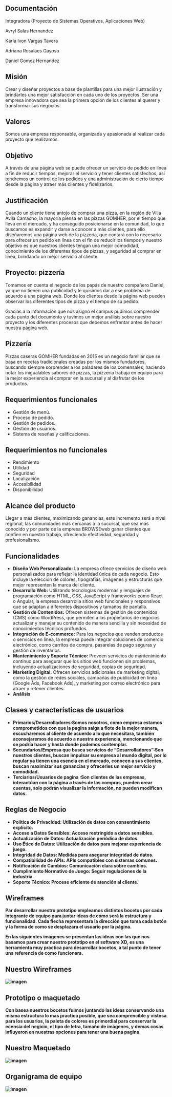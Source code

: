 <h2>Documentación</h2>
            <p>Integradora (Proyecto de Sistemas Operativos, Aplicaciones Web)</p>
            <p>Avryl Salas Hernandez</p><p>Karla Ivon Vargas Tavera</p><p>Adriana Rosalaes Gayoso</p><p>Daniel Gomez Hernandez</p>

<h2>Misión</h2>
            <p>Crear y diseñar proyectos a base de plantillas para una mejor ilustración y brindarles una mejor satisfacción en cada uno de los proyectos. Ser una empresa innovadora que sea la primera opción de los clientes al querer y transformar sus negocios.</p>
            
<h2>Valores</h2>
            <p>Somos una empresa responsable, organizada y apasionada al realizar cada proyecto que realizamos.</p>
            
<h2>Objetivo</h2>
            <p>A través de una página web se puede ofrecer un servicio de pedido en línea a fin de reducir tiempos, mejorar el servicio              y tener clientes satisfechos, así tendremos un control de los pedidos y una administración de cierto tiempo desde la página              y atraer más clientes y fidelizarlos.</p>
     
 <h2>Justificación</h2>
            <p>Cuando un cliente tiene antojo de comprar una pizza, en la región de Villa Ávila Camacho, la mayoría piensa en las pizzas GOMHER, por el tiempo que lleva en el mercado, y ha conseguido posicionarse en la comunidad, lo que buscamos es expandir y darse a conocer a más clientes, para ello diseñaremos una página web de la pizzería, que contará con lo necesario para ofrecer un pedido en línea con el fin de reducir los tiempos y nuestro objetivo es que nuestros clientes tengan una mejor comodidad, conocimiento de los diferentes tipos de pizzas, y seguridad al comprar en línea, brindando un mejor servicio al cliente.</p>
        </section>

 <h2>Proyecto: pizzería</h2>
            <p>Tomamos en cuenta el negocio de los papás de nuestro compañero Daniel, ya que no tienen una publicidad y le quisimos dar a ese problema de acuerdo a una página web. Donde los clientes desde la página web pueden observar los diferentes tipos de pizza y el tiempo de su pedido.</p>
            <p>Gracias a la información que nos asignó el campus pudimos comprender cada punto del documento y tuvimos un mejor análisis sobre nuestro proyecto y los diferentes procesos que debemos enfrentar antes de hacer nuestra página web.</p>


 <h2>Pizzería</h2>
  <p>Pizzas caseras GOMHER fundadas en 2015 es un negocio familiar que se basa en recetas tradicionales creadas por los mismos fundadores, buscando siempre sorprender a los paladares de los comensales, haciendo notar los inigualables sabores de pizzas, la pizzería trabaja en equipo para la mejor experiencia al comprar en la sucursal y al disfrutar de los productos.</p>
        
<h2>Requerimientos funcionales</h2>
            <ul>
                <li>Gestión de menú.</li>
                <li>Proceso de pedido.</li>
                <li>Gestión de pedidos.</li>
                <li>Gestión de usuarios.</li>
                <li>Sistema de reseñas y calificaciones.</li>
            </ul>
           <h2>Requerimientos no funcionales</h2>
            <ul>
                <li>Rendimiento</li>
                <li>Utilidad</li>
                <li>Seguridad</li>
                <li>Localización</li>
                <li>Accesibilidad</li>
                <li>Disponibilidad</li>
            </ul>
             
 <h2>Alcance del producto</h2>
            <p>Llegar a más clientes, maximizando ganancias, este incremento será a nivel regional, las comunidades más cercanas a la sucursal, que sea más conocido y por parte de la empresa BROWSEweb ganar clientes que confíen en nuestro trabajo, ofreciendo efectividad, seguridad y profesionalismo.</p>

 <h2>Funcionalidades</h2>
            <ul>
                <li><strong>Diseño Web Personalizado:</strong> La empresa ofrece servicios de diseño web personalizados para reflejar la identidad única de cada negocio. Esto incluye la elección de colores, tipografías, imágenes y estructuras que mejor representen la marca del cliente.</li>
                <li><strong>Desarrollo Web:</strong> Utilizando tecnologías modernas y lenguajes de programación como HTML, CSS, JavaScript y frameworks como React o Angular, la empresa desarrolla sitios web funcionales y responsivos que se adaptan a diferentes dispositivos y tamaños de pantalla.</li>
                <li><strong>Gestión de Contenidos:</strong> Ofrecen sistemas de gestión de contenidos (CMS) como WordPress, que permiten a los propietarios de negocios actualizar y manejar su contenido de manera sencilla y sin necesidad de conocimientos técnicos profundos.</li>
                <li><strong>Integración de E-commerce:</strong> Para los negocios que venden productos o servicios en línea, la empresa puede integrar soluciones de comercio electrónico, como carritos de compra, pasarelas de pago seguras y gestión de inventarios.</li>
                <li><strong>Mantenimiento y Soporte Técnico:</strong> Proveen servicios de mantenimiento continuo para asegurar que los sitios web funcionen sin problemas, incluyendo actualizaciones de seguridad, copias de seguridad.</li>
                <li><strong>Marketing Digital:</strong> Ofrecen servicios adicionales de marketing digital, como la gestión de redes sociales, campañas de publicidad en línea (Google Ads, Facebook Ads), y marketing por correo electrónico para atraer y retener clientes.</li>
                <li><strong>Análisis
                </ul>
           
<section id="clases-usuarios" class="content-section">
            <h2>Clases y características de usuarios</h2>
            <ul>
                <li><strong>Primarios/Desarrolladores:</strong>Somos nosotros, como empresa estamos comprometidos con que la pagina salga a flote de la mejor manera, escucharemos al cliente de acuerdo a lo que necesitara, también aconsejaremos de acuerdo a nuestra experiencia, mencionando que se podría hacer y hasta donde podemos contemplar.</li>
                <li><strong>Secundarios/Empresa que busca servicios de “Desarrolladores”:</strong>Son nuestros clientes, buscan impulsar su empresa al mundo digital, por lo regular ya tienen una esencia en el mercado, conocen a sus clientes, buscan maximizar sus ganancias y ofrecerles un mejor servicio y comodidad.</li>
                <li><strong>Terciarios/Usuarios de pagina :</strong>Son clientes de las empresas, interactúan con la página a través de las compras, pueden crear cuentas, solo podrán visualizar la información, no pueden modifican datos.</li>
         </section>
         <h2>Reglas de Negocio</h2>
            <ul>
                <li>Política de Privacidad: Utilización de datos con consentimiento explícito.</li>
                <li>Acceso a Datos Sensibles: Acceso restringido a datos sensibles.</li>
                <li>Actualización de Datos: Actualización periódica de datos.</li>
                <li>Uso Ético de Datos: Utilización de datos para mejorar experiencia de juego.</li>
                <li>Integridad de Datos: Medidas para asegurar integridad de datos.</li>
                <li>Compatibilidad de APIs: APIs compatibles con sistemas comunes.</li>
                <li>Notificación de Cambios: Comunicación clara sobre cambios.</li>
                <li>Cumplimiento Normativo de Juego: Seguir regulaciones de la industria.</li>
                <li>Soporte Técnico: Proceso eficiente de atención al cliente.</li>
            </ul>
<section id="wireframes" class="content-section">
            <h2>Wireframes</h2>
            <p>Par desarrollar nuestro prototipo empleamos distintos bocetos por cada integrante de equipo para juntar ideas de cómo será la estructura y funcionalidad. Cada flecha representara la dirección que toma cada botón y la forma de como se desplazara el usuario por la página. </p>
            <p>En las siguientes imágenes se presentan las ideas con las que nos basamos para crear nuestro prototipo en el software XD, es una herramienta muy practica para desarrollar bocetos, a tal punto de tener una referencia de como funcionara.</p>
            <h1>Nuestro Wireframes</h1>
            <img src="https://github.com/KarlaIvon15/Proyecto/blob/main/WhatsApp%20Image%202024-07-13%20at%207.23.15%20PM.jpeg" alt="imagen" class="center">
        </section>

<section id="prototipo-maquetado" class="content-section">
            <h2>Prototipo o maquetado</h2>
            <p>Con basea nuestros bocetos fuimos juntando las ideas conservando una misma estructura lo mas practica posible, que sea comprencible y vistosa para los usuarios, la paleta de colores es primordial para conservar la ecensia del negicio, el tipo de letra, tamaño de imágenes, y demas cosas influyeron en nuestras opciones para tener una buena pagina. </p>
            <h1>Nuestro Maquetado</h1>
            <img src="https://github.com/KarlaIvon15/Proyecto/blob/main/WhatsApp%20Image%202024-07-13%20at%207.23.32%20PM.jpeg" alt="imagen" class="center">
        </section>
<section id="equipo" class="content-section">
            <h2>Organigrama de equipo</h2>
            <img src="https://github.com/KarlaIvon15/Proyecto/blob/main/Diagrama%20de%20Equipo.png" alt="imagen" class="center">
        </section>
        

            
